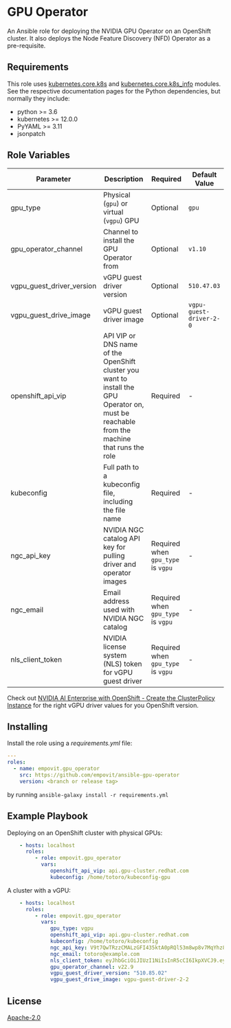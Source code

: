 GPU Operator
=========

An Ansible role for deploying the NVIDIA GPU Operator on an OpenShift cluster. It also deploys the Node Feature Discovery (NFD) Operator as a pre-requisite.

Requirements
------------

This role uses [kubernetes.core.k8s](https://docs.ansible.com/ansible/latest/collections/kubernetes/core/k8s_module.html) and [kubernetes.core.k8s_info](https://docs.ansible.com/ansible/latest/collections/kubernetes/core/k8s_info_module.html) modules. See the respective documentation pages for the Python dependencies, but normally they include:

* python >= 3.6
* kubernetes >= 12.0.0
* PyYAML >= 3.11
* jsonpatch

Role Variables
--------------

Parameter | Description | Required | Default Value
----|----|----|----
gpu_type                  | Physical (`gpu`) or virtual (`vgpu`) GPU | Optional | `gpu`
gpu_operator_channel      | Channel to install the GPU Operator from | Optional | `v1.10`
vgpu_guest_driver_version | vGPU guest driver version                | Optional | `510.47.03`
vgpu_guest_drive_image    | vGPU guest driver image                  | Optional | `vgpu-guest-driver-2-0`
openshift_api_vip     | API VIP or DNS name of the OpenShift cluster you want to install the GPU Operator on, must be reachable from the machine that runs the role | Required | -
kubeconfig            | Full path to a kubeconfig file, including the file name | Required | -
ngc_api_key           | NVIDIA NGC catalog API key for pulling driver and operator images | Required when `gpu_type` is `vgpu` | -
ngc_email             | Email address used with NVIDIA NGC catalog | Required when `gpu_type` is `vgpu` | -
nls_client_token      | NVIDIA license system (NLS) token for vGPU guest driver | Required when `gpu_type` is `vgpu` | -

Check out [NVIDIA AI Enterprise with OpenShift - Create the ClusterPolicy Instance](https://docs.nvidia.com/datacenter/cloud-native/gpu-operator/openshift/nvaie-with-ocp.html#create-the-clusterpolicy-instance) for the right vGPU driver values for you OpenShift version.

Installing
----------------

Install the role using a _requirements.yml_ file:

```yaml
---
roles:
  - name: empovit.gpu_operator
    src: https://github.com/empovit/ansible-gpu-operator
    version: <branch or release tag>
```

by running `ansible-galaxy install -r requirements.yml`

Example Playbook
----------------

Deploying on an OpenShift cluster with physical GPUs:

```yaml
    - hosts: localhost
      roles:
         - role: empovit.gpu_operator
           vars:
              openshift_api_vip: api.gpu-cluster.redhat.com
              kubeconfig: /home/totoro/kubeconfig-gpu
```

A cluster with a vGPU:

```yaml
    - hosts: localhost
      roles:
         - role: empovit.gpu_operator
           vars:
              gpu_type: vgpu
              openshift_api_vip: api.gpu-cluster.redhat.com
              kubeconfig: /home/totoro/kubeconfig
              ngc_api_key: V9t7QwTRzzCMALzGFI435ktA0pRQl53m8wp8v7MqYhz8JcLgF6JIB2HqZeYc
              ngc_email: totoro@example.com
              nls_client_token: eyJhbGciOiJIUzI1NiIsInR5cCI6IkpXVCJ9.eyJpZCI6IjEyMzQ1Njc4OTAiLCJuYW1lIjoiVG90b3JvIiwicm9sZSI6IkdQVSBPcGVyYXRvciJ9.jufu49sz7Q2r2d95MZgj-HUXkQRg_PY6UjLay8CX3wA
              gpu_operator_channel: v22.9
              vgpu_guest_driver_version: "510.85.02"
              vgpu_guest_drive_image: vgpu-guest-driver-2-2
```

License
-------

[Apache-2.0](LICENSE)